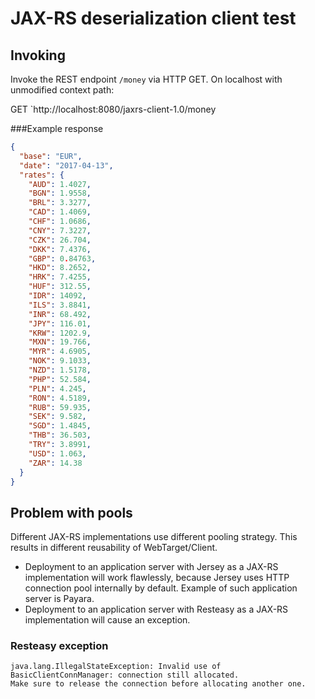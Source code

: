# JAX-RS deserialization client test

## Invoking

Invoke the REST endpoint `/money` via HTTP GET. On localhost with unmodified context path:

GET `http://localhost:8080/jaxrs-client-1.0/money

###Example response

```json
{
  "base": "EUR",
  "date": "2017-04-13",
  "rates": {
    "AUD": 1.4027,
    "BGN": 1.9558,
    "BRL": 3.3277,
    "CAD": 1.4069,
    "CHF": 1.0686,
    "CNY": 7.3227,
    "CZK": 26.704,
    "DKK": 7.4376,
    "GBP": 0.84763,
    "HKD": 8.2652,
    "HRK": 7.4255,
    "HUF": 312.55,
    "IDR": 14092,
    "ILS": 3.8841,
    "INR": 68.492,
    "JPY": 116.01,
    "KRW": 1202.9,
    "MXN": 19.766,
    "MYR": 4.6905,
    "NOK": 9.1033,
    "NZD": 1.5178,
    "PHP": 52.584,
    "PLN": 4.245,
    "RON": 4.5189,
    "RUB": 59.935,
    "SEK": 9.582,
    "SGD": 1.4845,
    "THB": 36.503,
    "TRY": 3.8991,
    "USD": 1.063,
    "ZAR": 14.38
  }
}
```

## Problem with pools

Different JAX-RS implementations use different pooling strategy. This results in different reusability of WebTarget/Client.

- Deployment to an application server with Jersey as a JAX-RS implementation will work flawlessly, because Jersey uses HTTP connection pool internally by default. Example of such application server is Payara.
- Deployment to an application server with Resteasy as a JAX-RS implementation will cause an exception.

### Resteasy exception
```text
java.lang.IllegalStateException: Invalid use of BasicClientConnManager: connection still allocated.
Make sure to release the connection before allocating another one.
```
